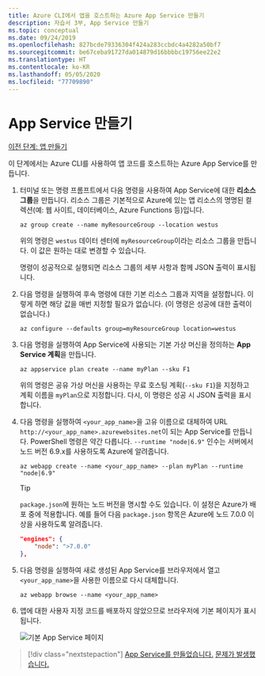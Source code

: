```yaml
---
title: Azure CLI에서 앱을 호스트하는 Azure App Service 만들기
description: 자습서 3부, App Service 만들기
ms.topic: conceptual
ms.date: 09/24/2019
ms.openlocfilehash: 827bcde79336304f424a283ccbdc4a4282a50bf7
ms.sourcegitcommit: be67ceba91727da014879d16bbbbc19756ee22e2
ms.translationtype: HT
ms.contentlocale: ko-KR
ms.lasthandoff: 05/05/2020
ms.locfileid: "77709890"
---
```

# <a name="create-the-app-service"></a>App Service 만들기

[이전 단계: 앱 만들기](tutorial-vscode-azure-cli-node-02.md)

이 단계에서는 Azure CLI를 사용하여 앱 코드를 호스트하는 Azure App Service를 만듭니다.

1. 터미널 또는 명령 프롬프트에서 다음 명령을 사용하여 App Service에 대한 **리소스 그룹**을 만듭니다. 리소스 그룹은 기본적으로 Azure에 있는 앱 리소스의 명명된 컬렉션(예: 웹 사이트, 데이터베이스, Azure Functions 등)입니다.

    ```azurecli
    az group create --name myResourceGroup --location westus
    ```

    위의 명령은 `westus` 데이터 센터에 `myResourceGroup`이라는 리소스 그룹을 만듭니다. 이 값은 원하는 대로 변경할 수 있습니다.

    명령이 성공적으로 실행되면 리소스 그룹의 세부 사항과 함께 JSON 출력이 표시됩니다.

1. 다음 명령을 실행하여 후속 명령에 대한 기본 리소스 그룹과 지역을 설정합니다. 이렇게 하면 해당 값을 매번 지정할 필요가 없습니다. (이 명령은 성공에 대한 출력이 없습니다.)

    ```azurecli
    az configure --defaults group=myResourceGroup location=westus
    ```

1. 다음 명령을 실행하여 App Service에 사용되는 기본 가상 머신을 정의하는 **App Service 계획**을 만듭니다.

    ```azurecli
    az appservice plan create --name myPlan --sku F1
    ```

    위의 명령은 공유 가상 머신을 사용하는 무료 호스팅 계획(`--sku F1`)을 지정하고 계획 이름을 `myPlan`으로 지정합니다. 다시, 이 명령은 성공 시 JSON 출력을 표시합니다.

1. 다음 명령을 실행하여 `<your_app_name>`을 고유 이름으로 대체하여 URL `http://<your_app_name>.azurewebsites.net`이 되는 App Service를 만듭니다. PowerShell 명령은 약간 다릅니다. `--runtime "node|6.9"` 인수는 서버에서 노드 버전 6.9.x를 사용하도록 Azure에 알려줍니다.

    ```azurecli
    az webapp create --name <your_app_name> --plan myPlan --runtime "node|6.9"
    ```

    > [!TIP]
    > `package.json`에 원하는 노드 버전을 명시할 수도 있습니다. 이 설정은 Azure가 배포 중에 적용합니다. 예를 들어 다음 `package.json` 항목은 Azure에 노드 7.0.0 이상을 사용하도록 알려줍니다.
    >
    > ``` json
    > "engines": {
    >     "node": ">7.0.0"
    > },
    > ```

1. 다음 명령을 실행하여 새로 생성된 App Service를 브라우저에서 열고 `<your_app_name>`을 사용한 이름으로 다시 대체합니다.

    ```azurecli
    az webapp browse --name <your_app_name>
    ```

1. 앱에 대한 사용자 지정 코드를 배포하지 않았으므로 브라우저에 기본 페이지가 표시됩니다.

    ![기본 App Service 페이지](media/azure-cli/azure-default-page.png)

> [!div class="nextstepaction"]
> [App Service를 만들었습니다.](tutorial-vscode-azure-cli-node-04.md) [문제가 발생했습니다.](https://www.research.net/r/PWZWZ52?tutorial=node-deployment&step=create-website)
